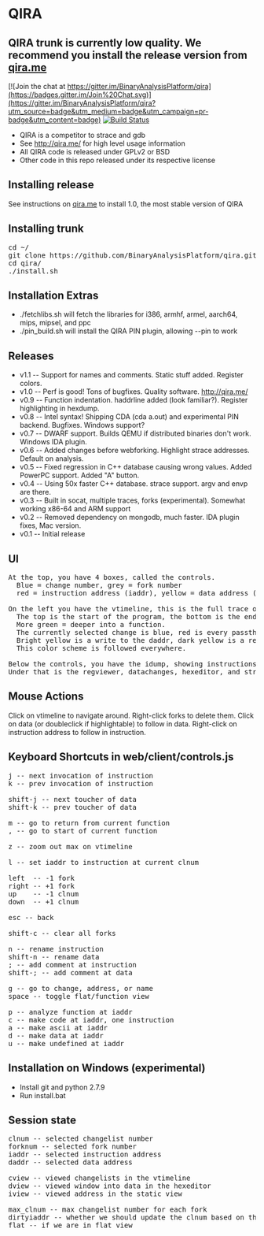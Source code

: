 # QIRA

## QIRA trunk is currently low quality. We recommend you install the release version from [qira.me](http://qira.me/)

[![Join the chat at https://gitter.im/BinaryAnalysisPlatform/qira](https://badges.gitter.im/Join%20Chat.svg)](https://gitter.im/BinaryAnalysisPlatform/qira?utm_source=badge&utm_medium=badge&utm_campaign=pr-badge&utm_content=badge) [![Build Status](https://travis-ci.org/BinaryAnalysisPlatform/qira.svg?branch=master)](https://travis-ci.org/BinaryAnalysisPlatform/qira)

* QIRA is a competitor to strace and gdb
* See http://qira.me/ for high level usage information
* All QIRA code is released under GPLv2 or BSD
* Other code in this repo released under its respective license

## Installing release

See instructions on [qira.me](http://qira.me/) to install 1.0, the most stable version of QIRA

## Installing trunk

<pre>
cd ~/
git clone https://github.com/BinaryAnalysisPlatform/qira.git
cd qira/
./install.sh
</pre>

## Installation Extras

* ./fetchlibs.sh will fetch the libraries for i386, armhf, armel, aarch64, mips, mipsel, and ppc
* ./pin_build.sh will install the QIRA PIN plugin, allowing --pin to work


## Releases

* v1.1 -- Support for names and comments. Static stuff added. Register colors.
* v1.0 -- Perf is good! Tons of bugfixes. Quality software. http://qira.me/
* v0.9 -- Function indentation. haddrline added (look familiar?). Register highlighting in hexdump.
* v0.8 -- Intel syntax! Shipping CDA (cda a.out) and experimental PIN backend. Bugfixes. Windows support?
* v0.7 -- DWARF support. Builds QEMU if distributed binaries don't work. Windows IDA plugin.
* v0.6 -- Added changes before webforking. Highlight strace addresses. Default on analysis.
* v0.5 -- Fixed regression in C++ database causing wrong values. Added PowerPC support. Added "A" button.
* v0.4 -- Using 50x faster C++ database. strace support. argv and envp are there.
* v0.3 -- Built in socat, multiple traces, forks (experimental). Somewhat working x86-64 and ARM support
* v0.2 -- Removed dependency on mongodb, much faster. IDA plugin fixes, Mac version.
* v0.1 -- Initial release


## UI

<pre>
At the top, you have 4 boxes, called the controls.
  Blue = change number, grey = fork number
  red = instruction address (iaddr), yellow = data address (daddr).

On the left you have the vtimeline, this is the full trace of the program.
  The top is the start of the program, the bottom is the end/current state.
  More green = deeper into a function.
  The currently selected change is blue, red is every passthrough of the current iaddr
  Bright yellow is a write to the daddr, dark yellow is a read from the daddr.
  This color scheme is followed everywhere.

Below the controls, you have the idump, showing instructions near the current change
Under that is the regviewer, datachanges, hexeditor, and strace, all self explanatory.
</pre>


## Mouse Actions
Click on vtimeline to navigate around. Right-click forks to delete them. Click on data (or doubleclick if highlightable) to follow in data. Right-click on instruction address to follow in instruction.

## Keyboard Shortcuts in web/client/controls.js
<pre>
j -- next invocation of instruction
k -- prev invocation of instruction

shift-j -- next toucher of data
shift-k -- prev toucher of data

m -- go to return from current function
, -- go to start of current function

z -- zoom out max on vtimeline

l -- set iaddr to instruction at current clnum

left  -- -1 fork
right -- +1 fork
up    -- -1 clnum
down  -- +1 clnum

esc -- back

shift-c -- clear all forks

n -- rename instruction
shift-n -- rename data
; -- add comment at instruction
shift-; -- add comment at data

g -- go to change, address, or name
space -- toggle flat/function view

p -- analyze function at iaddr
c -- make code at iaddr, one instruction
a -- make ascii at iaddr
d -- make data at iaddr
u -- make undefined at iaddr
</pre>

## Installation on Windows (experimental)

* Install git and python 2.7.9
* Run install.bat


## Session state
<pre>
clnum -- selected changelist number
forknum -- selected fork number
iaddr -- selected instruction address
daddr -- selected data address

cview -- viewed changelists in the vtimeline
dview -- viewed window into data in the hexeditor
iview -- viewed address in the static view

max_clnum -- max changelist number for each fork
dirtyiaddr -- whether we should update the clnum based on the iaddr or not
flat -- if we are in flat view
</pre>

